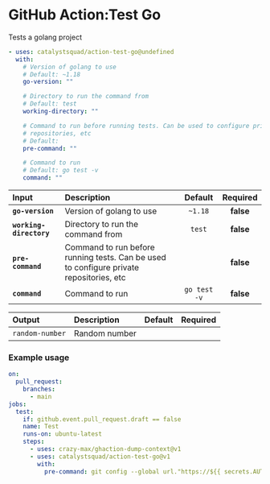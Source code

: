 <!-- start title -->

# GitHub Action:Test Go

<!-- end title -->
<!-- start description -->

Tests a golang project

<!-- end description -->
<!-- start contents -->
<!-- end contents -->
<!-- start usage -->

```yaml
- uses: catalystsquad/action-test-go@undefined
  with:
    # Version of golang to use
    # Default: ~1.18
    go-version: ""

    # Directory to run the command from
    # Default: test
    working-directory: ""

    # Command to run before running tests. Can be used to configure private
    # repositories, etc
    # Default:
    pre-command: ""

    # Command to run
    # Default: go test -v
    command: ""
```

<!-- end usage -->
<!-- start inputs -->

| **Input**               | **Description**                                                                         | **Default**  | **Required** |
| :---------------------- | :-------------------------------------------------------------------------------------- | :----------: | :----------: |
| **`go-version`**        | Version of golang to use                                                                |   `~1.18`    |  **false**   |
| **`working-directory`** | Directory to run the command from                                                       |    `test`    |  **false**   |
| **`pre-command`**       | Command to run before running tests. Can be used to configure private repositories, etc |              |  **false**   |
| **`command`**           | Command to run                                                                          | `go test -v` |  **false**   |

<!-- end inputs -->
<!-- start outputs -->

| **Output**      | **Description** | **Default** | **Required** |
| :-------------- | :-------------- | ----------- | ------------ |
| `random-number` | Random number   |             |              |

<!-- end outputs -->
<!-- start examples -->

### Example usage

```yaml
on:
  pull_request:
    branches:
      - main
jobs:
  test:
    if: github.event.pull_request.draft == false
    name: Test
    runs-on: ubuntu-latest
    steps:
      - uses: crazy-max/ghaction-dump-context@v1
      - uses: catalystsquad/action-test-go@v1
        with:
          pre-command: git config --global url."https://${{ secrets.AUTOMATION_PAT }}@github.com".insteadOf "https://github.com"
```

<!-- end examples -->
<!-- start [.github/ghdocs/examples/] -->
<!-- end [.github/ghdocs/examples/] -->

